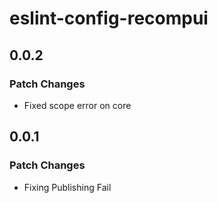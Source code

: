 # eslint-config-recompui

## 0.0.2

### Patch Changes

- Fixed scope error on core

## 0.0.1

### Patch Changes

- Fixing Publishing Fail
